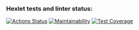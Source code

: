 ### Hexlet tests and linter status:
[![Actions Status](https://github.com/andrew-walker91/frontend-project-46/workflows/hexlet-check/badge.svg)](https://github.com/andrew-walker91/frontend-project-46/actions) [![Maintainability](https://api.codeclimate.com/v1/badges/c91c10940931c9bf9c79/maintainability)](https://codeclimate.com/github/andrew-walker91/frontend-project-46/maintainability) [![Test Coverage](https://api.codeclimate.com/v1/badges/c91c10940931c9bf9c79/test_coverage)](https://codeclimate.com/github/andrew-walker91/frontend-project-46/test_coverage)
